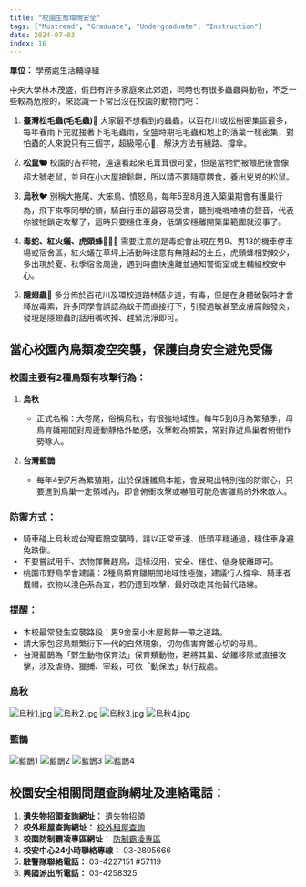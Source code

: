 ```yaml
---
title: "校園生態環境安全"
tags: ["Mustread", "Graduate", "Undergraduate", "Instruction"]
date: 2024-07-03
index: 16
---
```


**單位：** 學務處生活輔導組

中央大學林木茂盛，假日有許多家庭來此郊遊，同時也有很多蟲蟲與動物，不乏一些較為危險的，來認識一下常出沒在校園的動物們吧：

1. **臺灣松毛蟲(毛毛蟲)🐛**
   大家最不想看到的蟲蟲，以百花川或松樹密集區最多，每年春雨下完就接著下毛毛蟲雨，全盛時期毛毛蟲和地上的落葉一樣密集，對怕蟲的人來說只有三個字，超級噁心🤮，解決方法有繞路、撐傘。

2. **松鼠🐿**
   校園的吉祥物，遠遠看起來毛茸茸很可愛，但是當牠們被餵肥後會像超大號老鼠，並且在小木屋搶鬆餅，所以請不要隨意餵食，養出兇兇的松鼠。

3. **烏秋🐦**
   別稱大捲尾、大笨鳥、憤怒鳥，每年5至8月進入築巢期會有護巢行為，飛下來啄同學的頭，騎自行車的最容易受害，聽到嘰嘰喳喳的聲音，代表你被牠鎖定攻擊了，這時只要穩住車身，低頭安穩離開築巢範圍就沒事了。

4. **毒蛇、紅火蟻、虎頭蜂🐍🐜🐝**
   需要注意的是毒蛇會出現在男9、男13的機車停車場或宿舍區，紅火蟻在草坪上活動時注意有無隆起的土丘，虎頭蜂相對較少，多出現於夏、秋季宿舍周邊，遇到時盡快遠離並通知警衛室或生輔組校安中心。

5. **隱翅蟲🦟**
   多分佈於百花川及環校道路林蔭步道，有毒，但是在身體破裂時才會釋放毒素，許多同學會誤認為蚊子而直接打下，引發過敏甚至皮膚腐蝕發炎，發現是隱翅蟲的話用嘴吹掉、趕緊洗淨即可。

## 當心校園內鳥類凌空突襲，保護自身安全避免受傷

### 校園主要有2種鳥類有攻擊行為：
1. **烏秋**
   - 正式名稱：大卷尾，俗稱烏秋，有很強地域性。每年5到8月為繁殖季，母鳥育雛期間對周邊動靜格外敏感，攻擊較為頻繁，常對靠近鳥巢者俯衝作勢啄人。

2. **台灣藍鵲**
   - 每年4到7月為繁殖期，出於保護雛鳥本能，會展現出特別強的防禦心，只要進到鳥巢一定領域內，即會俯衝攻擊或嚇阻可能危害雛鳥的外來敵人。

### 防禦方式：
- 騎車碰上烏秋或台灣藍鵲空襲時，請以正常車速、低頭平穩通過，穩住車身避免跌倒。
- 不要嘗試用手、衣物揮舞趕鳥，這樣沒用，安全、穩住、低身駛離即可。
- 桃園市野鳥學會建議：2種鳥類育雛期間地域性極強，建議行人撐傘、騎車者戴帽，衣物以淺色系為宜，若仍遭到攻擊，最好改走其他替代路線。

### 提醒：
- 本校最常發生空襲路段：男9舍至小木屋鬆餅一帶之道路。
- 請大家包容鳥類繁衍下一代的自然現象，切勿傷害育雛心切的母鳥。
- 台灣藍鵲為「野生動物保育法」保育類動物，若將其巢、幼雛移除或直接攻擊，涉及虐待、獵捕、宰殺，可依「動保法」執行裁處。

### 烏秋

![烏秋1.jpg](https://github.com/NCU-FRESH/2024-blog/blob/main/%E6%A0%A1%E5%9C%92%E7%94%9F%E6%85%8B%E7%92%B0%E5%A2%83%E5%AE%89%E5%85%A8%E6%B3%A8%E6%84%8F%E7%AF%87-2/%E7%83%8F%E7%A7%8B1.jpg?raw=true)
![烏秋2.jpg](https://github.com/NCU-FRESH/2024-blog/blob/main/%E6%A0%A1%E5%9C%92%E7%94%9F%E6%85%8B%E7%92%B0%E5%A2%83%E5%AE%89%E5%85%A8%E6%B3%A8%E6%84%8F%E7%AF%87-2/%E7%83%8F%E7%A7%8B2.jpg?raw=true)
![烏秋3.jpg](https://github.com/NCU-FRESH/2024-blog/blob/main/%E6%A0%A1%E5%9C%92%E7%94%9F%E6%85%8B%E7%92%B0%E5%A2%83%E5%AE%89%E5%85%A8%E6%B3%A8%E6%84%8F%E7%AF%87-2/%E7%83%8F%E7%A7%8B3.jpg?raw=true)
![烏秋4.jpg](https://github.com/NCU-FRESH/2024-blog/blob/main/%E6%A0%A1%E5%9C%92%E7%94%9F%E6%85%8B%E7%92%B0%E5%A2%83%E5%AE%89%E5%85%A8%E6%B3%A8%E6%84%8F%E7%AF%87-2/%E7%83%8F%E7%A7%8B4.jpg?raw=true)
### 藍鵲
![藍鵲1](https://github.com/NCU-FRESH/2024-blog/blob/main/%E6%A0%A1%E5%9C%92%E7%94%9F%E6%85%8B%E7%92%B0%E5%A2%83%E5%AE%89%E5%85%A8%E6%B3%A8%E6%84%8F%E7%AF%87-2/%E8%97%8D%E9%B5%B21.jpg?raw=true)
![藍鵲2](https://github.com/NCU-FRESH/2024-blog/blob/main/%E6%A0%A1%E5%9C%92%E7%94%9F%E6%85%8B%E7%92%B0%E5%A2%83%E5%AE%89%E5%85%A8%E6%B3%A8%E6%84%8F%E7%AF%87-2/%E8%97%8D%E9%B5%B22.jpg?raw=true)
![藍鵲3](https://github.com/NCU-FRESH/2024-blog/blob/main/%E6%A0%A1%E5%9C%92%E7%94%9F%E6%85%8B%E7%92%B0%E5%A2%83%E5%AE%89%E5%85%A8%E6%B3%A8%E6%84%8F%E7%AF%87-2/%E8%97%8D%E9%B5%B23.jpg?raw=true)
![藍鵲4](https://github.com/NCU-FRESH/2024-blog/blob/main/%E6%A0%A1%E5%9C%92%E7%94%9F%E6%85%8B%E7%92%B0%E5%A2%83%E5%AE%89%E5%85%A8%E6%B3%A8%E6%84%8F%E7%AF%87-2/%E8%97%8D%E9%B5%B24.jpg?raw=true)
## 校園安全相關問題查詢網址及連絡電話：

1. **遺失物招領查詢網址：** [遺失物招領](https://military.ncu.edu.tw/LAF/index.php)
2. **校外租屋查詢網址：** [校外租屋查詢](https://military.ncu.edu.tw/house/housing.php)
3. **校園防制霸凌專區網址：** [防制霸凌專區](https://military.ncu.edu.tw/anti_bullying/index.php)
4. **校安中心24小時聯絡專線：** 03-2805666
5. **駐警隊聯絡電話：** 03-4227151 #57119
6. **興國派出所電話：** 03-4258325
